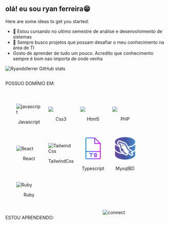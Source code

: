## olá! eu sou ryan ferreira😁


Here are some ideas to get you started:
- 🌱 Estou cursando no ultimo semestre de análise e desenvolvimento de sistemas
- 👯 Sempre busco projetos que possam desafiar o meu conhecimento na área de TI
- Gosto de aprender de tudo um pouco. Acredito que conhecimento sempre é bom nao importa de onde venha

![Ryandsferrer GitHub stats](https://github-readme-stats.vercel.app/api?username=Ryandsferrer&show_icons=true&theme=tokyonight)
##
POSSUO DOMÍNIO EM:
<div style='display:inline_block'>
   <br>

   <ul style="display: flex; flex-direction: row; flex-wrap: wrap; width: 90%; height: 30%;">
  <li style="display: flex; justify-content: center; align-items: center; flex-direction: column; margin: 10px;">
    <img alt="javascript" src="https://img.icons8.com/?size=100&id=ouWtcsgDBiwO&format=png&color=000000" width="80"/>
    <p>Javascript</p> 
  </li>
  <li style="display: flex; justify-content: center; align-items: center; flex-direction: column; margin: 10px;">
    <img src="https://img.icons8.com/?size=100&id=5cVdiiKKi0vX&format=png&color=000000" width="80"/>
    <p>Css3</p>
  </li>
  <li style="display: flex; justify-content: center; align-items: center; flex-direction: column; margin: 10px;">
    <img src="https://img.icons8.com/?size=100&id=CMVEhOBzk3Zp&format=png&color=000000" width="80"/>
    <p>Html5</p>
  </li>
  <li style="display: flex; justify-content: center; align-items: center; flex-direction: column; margin: 10px;">
    <img src="https://img.icons8.com/?size=100&id=JybIpZjjXT0F&format=png&color=000000" width="80"/>
    <p>PHP</p>
  </li>
  <li style="display: flex; justify-content: center; align-items: center; flex-direction: column; margin: 10px;">
    <img alt="React" src="https://img.icons8.com/?size=100&id=t4YbEbA834uH&format=png&color=000000" width="80"/>
    <p>React</p>
  </li>
  <li style="display: flex; justify-content: center; align-items: center; flex-direction: column; margin: 10px;">
    <img alt="TailwindCss" src="https://img.icons8.com/nolan/64/tailwind_css.png" width="80"/>
    <p>TailwindCss</p>
  </li>
  <li style="display: flex; justify-content: center; align-items: center; flex-direction: column; margin: 10px;">
    <img alt="Typescript" src="https://github.com/Ryanferre/DogsImg/blob/main/typescript(1).png?raw=true" width="80"/>
    <p>Typescript</p>
  </li>
  <li style="display: flex; justify-content: center; align-items: center; flex-direction: column; margin: 10px;">
    <img alt="Mysql" src="https://github.com/Ryanferre/DogsImg/blob/main/banco-de-dados-mysql(1).png?raw=true" width="80"/>
    <p>MysqlBD</p>
  </li>
  <li style="display: flex; justify-content: center; align-items: center; flex-direction: column; margin: 10px;">
    <img alt="Ruby" src="https://img.icons8.com/nolan/64/ruby-programming-language.png" width="80"/>
    <p>Ruby</p>
  </li>
</ul>


   <img align='right' alt='connect' src='https://media2.giphy.com/media/v1.Y2lkPTc5MGI3NjExd2xyM3V2NnI2dW1wbDByMWlramp1cWdkaG90c2Z0dDE2cnpyczA1cSZlcD12MV9pbnRlcm5hbF9naWZfYnlfaWQmY3Q9Zw/lQDdDwdZpfYRn1MsJy/giphy.gif' width='200' height='200'/>

</div>

##
ESTOU APRENDENDO:
<div style='display:inline_block'><br>

  
   
</div>
